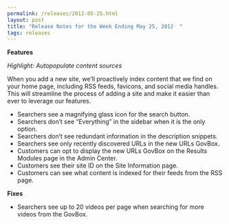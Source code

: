 ```yaml
---
permalink: /releases/2012-05-25.html
layout: post
title: "Release Notes for the Week Ending May 25, 2012  "
tags: releases 
---
```

<p><strong>Features</strong></p>
<p><em>Highlight: Autopopulate content sources</em></p>
<p>When you add a new site, we&#8217;ll proactively index content that we find on your home page, including RSS feeds, favicons, and social media handles. This will streamline the process of adding a site and make it easier than ever to leverage our features.</p>
<ul><li>Searchers see a magnifying glass icon for the search button.</li>
<li>Searchers don&#8217;t see &#8220;Everything&#8221; in the sidebar when it is the only option.</li>
<li>Searchers don&#8217;t see redundant information in the description snippets.</li>
<li>Searchers see only recently discovered URLs in the new URLs GovBox.</li>
<li>Customers can opt to display the new URLs GovBox on the Results Modules page in the Admin Center.</li>
<li>Customers see their site ID on the Site Information page.</li>
<li>Customers can see what content is indexed for their feeds from the RSS page.</li>
</ul><p><strong>Fixes</strong></p>
<ul><li>Searchers see up to 20 videos per page when searching for more videos from the GovBox.</li>
</ul>
